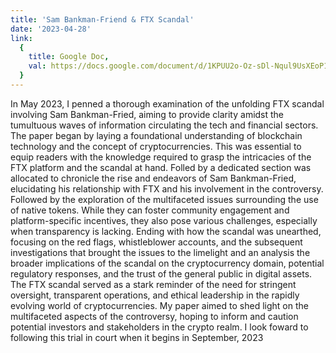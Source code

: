 ```yaml
---
title: 'Sam Bankman-Friend & FTX Scandal'
date: '2023-04-28'
link:
  {
    title: Google Doc,
    val: https://docs.google.com/document/d/1KPUU2o-Oz-sDl-Nqul9UsXEoP1KXufZqbKvgrJWCLLU/edit?usp=sharing,
  }
---
```


In May 2023, I penned a thorough examination of the unfolding FTX scandal involving Sam Bankman-Fried, aiming to provide clarity amidst the tumultuous waves of information circulating the tech and financial sectors. The paper began by laying a foundational understanding of blockchain technology and the concept of cryptocurrencies. This was essential to equip readers with the knowledge required to grasp the intricacies of the FTX platform and the scandal at hand. Folled by a dedicated section was allocated to chronicle the rise and endeavors of Sam Bankman-Fried, elucidating his relationship with FTX and his involvement in the controversy. Followed by the exploration of the multifaceted issues surrounding the use of native tokens. While they can foster community engagement and platform-specific incentives, they also pose various challenges, especially when transparency is lacking. Ending with how the scandal was unearthed, focusing on the red flags, whistleblower accounts, and the subsequent investigations that brought the issues to the limelight and an analysis the broader implications of the scandal on the cryptocurrency domain, potential regulatory responses, and the trust of the general public in digital assets. The FTX scandal served as a stark reminder of the need for stringent oversight, transparent operations, and ethical leadership in the rapidly evolving world of cryptocurrencies. My paper aimed to shed light on the multifaceted aspects of the controversy, hoping to inform and caution potential investors and stakeholders in the crypto realm. I look foward to following this trial in court when it begins in September, 2023
